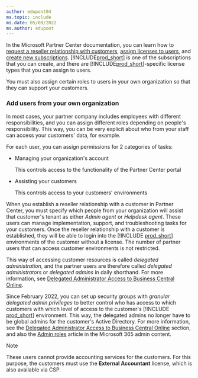 ```yaml
---
author: edupont04
ms.topic: include
ms.date: 05/09/2022
ms.author: edupont
---
```

In the Microsoft Partner Center documentation, you can learn how to [request a reseller relationship with customers](/partner-center/request-a-relationship-with-a-customer), [assign licenses to users](/partner-center/assign-licenses-to-users), and [create new subscriptions](/partner-center/create-a-new-subscription). [!INCLUDE[prod_short](prod_short.md)] is one of the subscriptions that you can create, and there are [!INCLUDE[prod_short](prod_short.md)]-specific license types that you can assign to users.  

You must also assign certain roles to users in your own organization so that they can support your customers.  

### Add users from your own organization

In most cases, your partner company includes employees with different responsibilities, and you can assign different roles depending on people's responsibility. This way, you can be very explicit about who from your staff can access your customers' data, for example.

For each user, you can assign permissions for 2 categories of tasks:

- Managing your organization's account

  This controls access to the functionality of the Partner Center portal
- Assisting your customers

  This controls access to your customers' environments

When you establish a reseller relationship with a customer in Partner Center, you must specify which people from your organization will assist that customer's tenant as either *Admin agent* or *Helpdesk agent*. These users can manage implementation, support, and troubleshooting tasks for your customers. Once the reseller relationship with a customer is established, they will be able to login into the [!INCLUDE [prod_short](prod_short.md)] environments of the customer without a license. The number of partner users that can access customer environments is not restricted.  

This way of accessing customer resources is called *delegated administration*, and the partner users are therefore called *delegated administrators* or *delegated admins* in daily shorthand. For more information, see [Delegated Administrator Access to Business Central Online](../../administration/delegated-admin.md).  

Since February 2022, you can set up security groups with *granular delegated admin privileges* to better control who has access to which customers with which level of access to the customer's [!INCLUDE [prod_short](prod_short.md)] environment. This way, the delegated admins no longer have to be global admins for the customer's Active Directory. For more information, see the [Delegated Administrator Access to Business Central Online](../../administration/delegated-admin.md) section, and also the [Admin roles](/microsoft-365/admin/add-users/about-admin-roles?view=o365-worldwide&preserve-view=true#roles-available-in-the-microsoft-365-admin-center) article in the Microsoft 365 admin content.  

> [!NOTE]
> These users cannot provide accounting services for the customers. For this purpose, the customers must use the **External Accountant** license, which is also available via CSP.  
